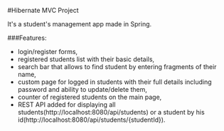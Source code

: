 #Hibernate MVC Project

It's a student's management app made in Spring.

###Features:
- login/register forms,
- registered students list with their basic details,
- search bar that allows to find student by entering fragments of their name,
- custom page for logged in students with their full details including password and ability to update/delete them,
- counter of registered students on the main page,
- REST API added for displaying all students(http://localhost:8080/api/students) or a student by his id(http://localhost:8080/api/students/{studentId}).
